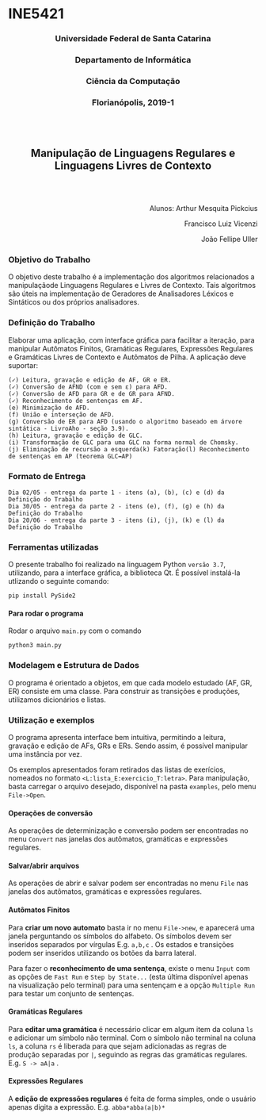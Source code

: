 # INE5421

<h3 align="center">Universidade Federal de Santa Catarina</h3>
<h3 align="center">Departamento de Informática</h3>
<h3 align="center">Ciência da Computação</h3>
<h3 align="center">Florianópolis, 2019-1</h3>

<br></br>

<h2 align="center">Manipulação de Linguagens Regulares e Linguagens Livres de Contexto</h2>
<br></br>

<p align="right">Alunos: Arthur Mesquita Pickcius</p>
<p align="right">Francisco Luiz Vicenzi</p>
<p align="right">João Fellipe Uller</p>




### Objetivo do Trabalho

O objetivo deste trabalho é a implementação dos algoritmos relacionados a manipulaçãode Linguagens Regulares e Livres de Contexto. Tais algoritmos são úteis na implementação de Geradores de Analisadores Léxicos e Sintáticos ou dos próprios analisadores.

### Definição do Trabalho

Elaborar uma aplicação, com interface gráfica para facilitar a iteração, para manipular Autômatos Finitos, Gramáticas Regulares, Expressões Regulares e Gramáticas Livres de Contexto e Autômatos de Pilha. A aplicação deve suportar:

    (✓) Leitura, gravação e edição de AF, GR e ER.
    (✓) Conversão de AFND (com e sem ε) para AFD.
    (✓) Conversão de AFD para GR e de GR para AFND.
    (✓) Reconhecimento de sentenças em AF.
    (e) Minimização de AFD.
    (f) União e interseção de AFD.
    (g) Conversão de ER para AFD (usando o algoritmo baseado em árvore sintática - LivroAho - seção 3.9).
    (h) Leitura, gravação e edição de GLC.
    (i) Transformação de GLC para uma GLC na forma normal de Chomsky.
    (j) Eliminação de recursão a esquerda(k) Fatoração(l) Reconhecimento de sentenças em AP (teorema GLC↔AP)

### Formato de Entrega

    Dia 02/05 - entrega da parte 1 - itens (a), (b), (c) e (d) da Definição do Trabalho
    Dia 30/05 - entrega da parte 2 - itens (e), (f), (g) e (h) da Definição do Trabalho
    Dia 20/06 - entrega da parte 3 - itens (i), (j), (k) e (l) da Definição do Trabalho


### Ferramentas utilizadas
O presente trabalho foi realizado na linguagem Python ```versão 3.7```, utilizando, para a interface gráfica, a biblioteca Qt. É possível instalá-la utlizando o seguinte comando:
```
pip install PySide2
```

#### Para rodar o programa
Rodar o arquivo ```main.py``` com o comando
```
python3 main.py
```

<!-- #### Para transformação de um objeto UI em seu codigo py
pyuic5 -o ./UI/src/<name>AUX.py  ./UI/Design/<name>.ui  #depois pega esse arquivo aux gerado e copia a definicao da janela para o arquivo correto -->

### Modelagem e Estrutura de Dados
O programa é orientado a objetos, em que cada modelo estudado (AF, GR, ER) consiste em uma classe. Para construir as transições e produções, utilizamos dicionários e listas.

### Utilização e exemplos
O programa apresenta interface bem intuitiva, permitindo a leitura, gravação e edição de AFs, GRs e ERs. Sendo assim, é possível manipular uma instância por vez.

Os exemplos apresentados foram retirados das listas de exerícios, nomeados no formato ```<L:lista_E:exercicio_T:letra>```. Para manipulação, basta carregar o arquivo desejado, disponível na pasta ``` examples ```, pelo menu ```File->Open```.

#### Operações de conversão
As operações de determinização e conversão podem ser encontradas no menu ```Convert``` nas janelas dos autômatos, gramáticas e expressões regulares.

#### Salvar/abrir arquivos
As operações de abrir e salvar podem ser encontradas no menu ```File``` nas janelas dos autômatos, gramáticas e expressões regulares.

#### Autômatos Finitos
Para **criar um novo automato** basta ir no menu ```File->new```, e aparecerá uma janela perguntando os símbolos do alfabeto. Os símbolos devem ser inseridos separados por vírgulas E.g. ```a,b,c``` .
Os estados e transições podem ser inseridos utilizando os botões da barra lateral.

Para fazer o **reconhecimento de uma sentença**, existe o menu ```Input``` com as opções de ```Fast Run``` e ```Step by State...``` (esta última disponível apenas na visualização pelo terminal) para uma sentençam e a opção ```Multiple Run``` para testar um conjunto de sentenças.

#### Gramáticas Regulares
Para **editar uma gramática** é necessário clicar em algum item da coluna ```ls``` e adicionar um símbolo não terminal. Com o símbolo não terminal na coluna ```ls```, a coluna ```rs``` é liberada para que sejam adicionadas as regras de produção separadas por ```|```, seguindo as regras das gramáticas regulares.
E.g. ```S -> aA|a``` .

#### Expressões Regulares
A **edição de expressões regulares** é feita de forma simples, onde o usuário apenas digita a expressão.
E.g. ```abba*abba(a|b)*```